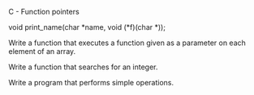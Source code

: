 C - Function pointers

void print_name(char *name, void (*f)(char *));

Write a function that executes a function given as a parameter on each element of an array.

Write a function that searches for an integer.

Write a program that performs simple operations.


